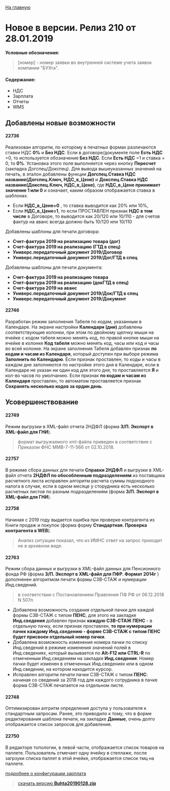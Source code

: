﻿[На главную](../../index.md)

# Новое в версии. Релиз 210 от 28.01.2019

**Условные обозначения:**
 >[номер] - номер заявки во внутренней системе учета заявок компании "БУХта".


#### Содержание:

- НДС
- Зарплата
- Отчеты
- WMS

## Добавлены новые возможности

#### 22736
Реализован алгоритм, по которому в печатных формах различаются ставки НДС __0%__ и __Без НДС__.
Если в договоре/документе поле __Есть НДС__ =0, то используется обозначение  __Без НДС__. Если  __Есть НДС__ =1 и ставка = 0,  то  __0%__.
Установка этого поля выполняется через кнопку __Пересчет__ (закладка Догспец/Докспец).
Для вывода вышеуказанных значений на печать, в эталон добавлены функции  __Догспец.Ставка НДС название(Догспец.Ключ, НДС_в_Цене)__ и __Докспец.Ставка НДС название(Докспец.Ключ, НДС_в_Цене)__,
где __НДС_в_Цене принимает значение 1 или 0__ и означает, каким образом отображается ставка в шаблонах.

- Если __НДС_в_Цене=0__ , то ставка выводится как 20% или 10%,
- Если __НДС_в_Цене=1__, то если ПРОСТАВЛЕН признак __НДС в том числе__ в Договоре, то выводится как 20/120 или 10/110 - для счетов фактур на аванс всегда должно быть 10/120 или 10/110


>
Добавлены шаблоны для печати договора:
- __Счет-фактура 2019 на реализацию товара (дог)__
- __Счет-фактура 2019 на реализацию (ГТД в спец)__
- __Универс.передаточный документ 2019/Договор__
- __Универс.передаточный документ 2019/Дог/ГТД в спец__
>
Добавлены шаблоны для печати документа:
- __Счет-фактура 2019 на реализацию товара__
- __Счет-фактура 2019 на реализацию (докГТД в спец)__
- __Счет-фактура 2019 на аванс__
- __Универс.передаточный документ 2019/Док/ГТД в спец__
- __Универс.передаточный документ 2019/Документ__


#### 22746
Разработан режим заполнения Табеля по кодам, указанным в Календаре.
На экране настройки __Календари (дни)__ добавлены соответствующие колонки, при этом по двойному щелчку мыши на ячейке с кодом табеля можно менять код,
по правой кнопке мыши на ячейке в колонке __Код табеля__ можно менять код, часы или код и часы во всей колонке.
На экране заполнения Табеля добавлен признак __по кодам и часам из Календаря__, который доступен при выборе режима __Заполнить по Календарю__.
Если признак проставлен, то коды и часы в каждом дне заполняются по настройке этого дня в Календаре, если в Календаре не указан ни один код для этого дня,
то проставляется __Я__ и кол-во часов по умолчанию.
Если признак __по кодам и часам из Календаря__ проставлен, то автоматом проставляется признак __Сохранять несколько кодов за ордин день__.

## Усовершенствование

#### 22749
Режим выгрузки в XML-файл отчета 2НДФЛ (форма __З/П. Экспорт в XML-файл для ГНИ__).
>формат выгружаемого xml-файла приведен в соответствие с Приказом ФНС ММВ-7-11-566 от 02.10.2018.


#### 22757
В режиме сбора данных для печати __Справки 2НДФЛ__ и выгрузки в XML-файл отчета __2НДФЛ по обособленным подразделениям__ из поставщика расчетного листа
исправлен алгоритм расчета суммы подоходного налога в случае, если в одном месяце у сторудника есть несколько расчетных листов по разным подразделениям
(форма __З/П. Экспорт в XML-файл для ГНИ__).

#### 22758
Начиная с 2019 году выдается ошибка при проверке контрагента из Книги продаж и покупок (форма форму __Стандартная. Проверка контрагента в WEB__).
>Анализ ситуации показал, что из ИМНС ответ на запрос приходит не в архивном виде.

#### 22763
Режим сбора данных и выгрузки в XML-файл данных для Пенсионного фонда РФ  (форма __З/П. Экспорт в XML-файл для ПФР. Формат 2014г__ ) дополненен алгоритмом печати формы СЗВ-СТАЖ и нумерации Инд.сведений.
>в соответствии с Постановлением Правления ПФ РФ от 06.12.2018 N 507п

- Добавлена возможность создания отдельной пачки для каждой формы СЗВ-СТАЖ с типом __ПЕНС__, для этого на закладке __Инд.сведения__ добавлен признак __каждую СЗВ-СТАЖ ПЕНС__ - в отдельную пачку, если признак проставлен, __то при нумерации пачек каждому Инд.сведению - форме СЗВ-СТАЖ с типом ПЕНС будет присвоен отдельный номер пачки__.
- Добавлена возможность изменения номера пачки по списку Инд.сведений в режиме изменения значений полей в Инд.сведениях, который вызывается по __Alt-F12 или CTRL-R__ по отмеченным Инд.сведениям на закладке __Инд.сведения__: Номер пачки будет изменен в отмеченных Инд.сведениях или в одном Инд.сведении, на котором находится курсор.
- Исправлен алгоритм печати пачки СЗВ-СТАЖ с типом __ПЕНС__: начиная со сведений за 2018 год для каждого сотрудника в пачке форма СЗВ-СТАЖ печатается на отдельном листе.

#### 22748
Оптимизирован алгритм определения доступа у пользователя к стандартным запросам. Ранее, это приводило к тому, что
в форме редактирования шаблона печати, на закладке __Данные__, очень долго отображается список запросов для добавления.

#### 22750
В редакторе топологии, в левой части, отображается список товаров на паллете.
Пользователь отмечает одну ячейку в стеллаже, после загрзуки списка паллет в этой ячейке, отображается список тмц на паллете.


[подробнее о конфигурации зарплата](Стандартная_Зарплата.htm)

> [скачать версию **Buhta20190128.zip**](Buhta20190128.zip)
